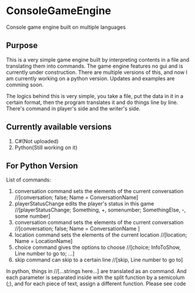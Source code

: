# ConsoleGameEngine
Console game engine built on multiple languages
## Purpose
This is a very simple game engine built by interpreting contents in a file and translating them into commands. The game engine features no gui and is currently under construction. There are multiple versions of this, and now I am currently working on a python version. Updates and examples are comming soon.

The logics behind this is very simple, you take a file, put the data in it in a certain format, then the program translates it and do things line by line. There's command in player's side and the writer's side.

## Currently available versions
1. C#(Not uploaded)
2. Python(Still working on it)

## For Python Version
List of commands:
1. conversation command sets the elements of the current conversation //[conversation; false; Name = ConversationName]
2. playerStatusChange edits the player's status in this game //[playerStatusChange; Something, +, somenumber; SomethingElse, -, some number]
3. conversation command sets the elements of the current conversation //[conversation; false; Name = ConversationName ]
4. location command sets the elements of the current location //[location; Name = LocationName]
5. choice command gives the options to choose //[choice; InfoToShow, Line number to go to; ...]
6. skip command can skip to a certain line //[skip, Line number to go to]

In python, things in //[...strings here...] are translated as an command. And each parameter is separated inside with the split function by a semicolum (;), and for each piece of text, assign a different function. Please see code


